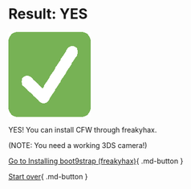 # Result: YES

![Image](/images/seventeen/success.png)

YES! You can install CFW through freakyhax.

(NOTE: You need a working 3DS camera!)

[Go to Installing boot9strap (freakyhax)](https://3ds.hacks.guide/installing-boot9strap-(freakyhax)){ .md-button } 

[Start over](/seventeen){ .md-button }